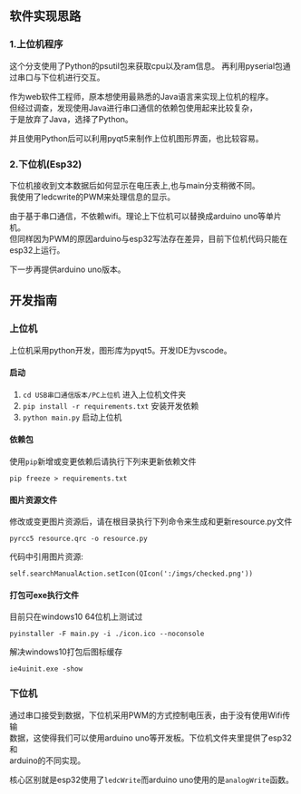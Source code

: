 
## 软件实现思路
### 1.上位机程序
这个分支使用了Python的psutil包来获取cpu以及ram信息。 
再利用pyserial包通过串口与下位机进行交互。 

作为web软件工程师，原本想使用最熟悉的Java语言来实现上位机的程序。  
但经过调查，发现使用Java进行串口通信的依赖包使用起来比较复杂，  
于是放弃了Java，选择了Python。

并且使用Python后可以利用pyqt5来制作上位机图形界面，也比较容易。


### 2.下位机(Esp32)
下位机接收到文本数据后如何显示在电压表上,也与main分支稍微不同。  
我使用了ledcwrite的PWM来处理信息的显示。  

由于基于串口通信，不依赖wifi。理论上下位机可以替换成arduino uno等单片机。  
但同样因为PWM的原因arduino与esp32写法存在差异，目前下位机代码只能在esp32上运行。

下一步再提供arduino uno版本。

## 开发指南
### 上位机
上位机采用python开发，图形库为pyqt5。开发IDE为vscode。
#### 启动
1. `cd USB串口通信版本/PC上位机` 进入上位机文件夹
2. `pip install -r requirements.txt` 安装开发依赖
3. `python main.py`  启动上位机
#### 依赖包
使用`pip`新增或变更依赖后请执行下列来更新依赖文件
```
pip freeze > requirements.txt
```
#### 图片资源文件
修改或变更图片资源后，请在根目录执行下列命令来生成和更新resource.py文件 
```
pyrcc5 resource.qrc -o resource.py
```
代码中引用图片资源:  
```
self.searchManualAction.setIcon(QIcon(':/imgs/checked.png'))
```
#### 打包可exe执行文件
目前只在windows10 64位机上测试过
```
pyinstaller -F main.py -i ./icon.ico --noconsole
```
解决windows10打包后图标缓存
```
ie4uinit.exe -show
```

### 下位机
通过串口接受到数据，下位机采用PWM的方式控制电压表，由于没有使用Wifi传输  
数据，这使得我们可以使用arduino uno等开发板。下位机文件夹里提供了esp32和  
arduino的不同实现。  

核心区别就是esp32使用了`ledcWrite`而arduino uno使用的是`analogWrite`函数。


